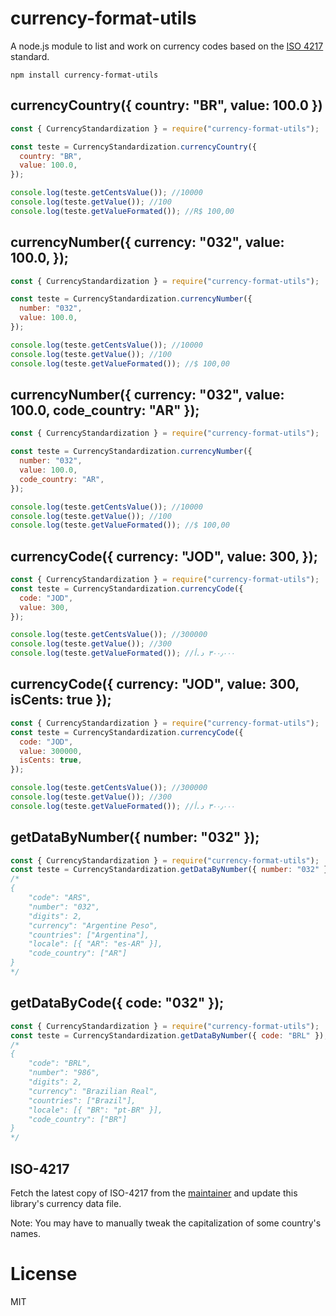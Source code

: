# currency-format-utils

A node.js module to list and work on currency codes based on the [ISO 4217](http://en.wikipedia.org/wiki/ISO_4217) standard.

    npm install currency-format-utils

## currencyCountry({ country: "BR", value: 100.0 })

```js
const { CurrencyStandardization } = require("currency-format-utils");

const teste = CurrencyStandardization.currencyCountry({
  country: "BR",
  value: 100.0,
});

console.log(teste.getCentsValue()); //10000
console.log(teste.getValue()); //100
console.log(teste.getValueFormated()); //R$ 100,00
```

## currencyNumber({ currency: "032", value: 100.0, });

```js
const { CurrencyStandardization } = require("currency-format-utils");

const teste = CurrencyStandardization.currencyNumber({
  number: "032",
  value: 100.0,
});

console.log(teste.getCentsValue()); //10000
console.log(teste.getValue()); //100
console.log(teste.getValueFormated()); //$ 100,00
```

## currencyNumber({ currency: "032", value: 100.0, code_country: "AR" });

```js
const { CurrencyStandardization } = require("currency-format-utils");

const teste = CurrencyStandardization.currencyNumber({
  number: "032",
  value: 100.0,
  code_country: "AR",
});

console.log(teste.getCentsValue()); //10000
console.log(teste.getValue()); //100
console.log(teste.getValueFormated()); //$ 100,00
```

## currencyCode({ currency: "JOD", value: 300, });

```js
const { CurrencyStandardization } = require("currency-format-utils");
const teste = CurrencyStandardization.currencyCode({
  code: "JOD",
  value: 300,
});

console.log(teste.getCentsValue()); //300000
console.log(teste.getValue()); //300
console.log(teste.getValueFormated()); //٣٠٠٫٠٠٠ د.أ
```

## currencyCode({ currency: "JOD", value: 300, isCents: true });

```js
const { CurrencyStandardization } = require("currency-format-utils");
const teste = CurrencyStandardization.currencyCode({
  code: "JOD",
  value: 300000,
  isCents: true,
});

console.log(teste.getCentsValue()); //300000
console.log(teste.getValue()); //300
console.log(teste.getValueFormated()); //٣٠٠٫٠٠٠ د.أ
```

## getDataByNumber({ number: "032" });

```js
const { CurrencyStandardization } = require("currency-format-utils");
const teste = CurrencyStandardization.getDataByNumber({ number: "032" });
/*
{
    "code": "ARS",
    "number": "032",
    "digits": 2,
    "currency": "Argentine Peso",
    "countries": ["Argentina"],
    "locale": [{ "AR": "es-AR" }],
    "code_country": ["AR"]
}
*/
```

## getDataByCode({ code: "032" });

```js
const { CurrencyStandardization } = require("currency-format-utils");
const teste = CurrencyStandardization.getDataByNumber({ code: "BRL" });
/*
{
    "code": "BRL",
    "number": "986",
    "digits": 2,
    "currency": "Brazilian Real",
    "countries": ["Brazil"],
    "locale": [{ "BR": "pt-BR" }],
    "code_country": ["BR"]
}
*/
```

## ISO-4217

Fetch the latest copy of ISO-4217 from the [maintainer](https://www.currency-iso.org/) and update this library's currency data file.

Note: You may have to manually tweak the capitalization of some country's names.

# License

MIT
